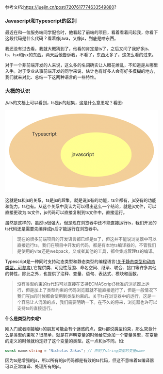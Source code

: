 参考文档:https://juejin.cn/post/7207617774633549880?
### Javascript和Typescript的区别

最近在和一位服务端同学配合时，他看起了前端的项目，看着看着问起我，你看下这段代码是什么代码？看着像java，又像js，到底是啥东西。

我还没有过去看，我就大概猜到了，他看的肯定是ts了，之后又问了我好多js、ts、tsx和jsx的东西。两天后他告诉我，不看了，东西太多了，这怎么看的过来。

对于一个非前端开发的人来说，这么多的名词确实让人眼花缭乱，不知道是从哪里入手。对于专业从事前端开发的同学来说，估计也有好多人会有好多模糊的地方，我们就来对比、总结一下这两种语言的一些特性。

### 大概的认识

从ts的文档上可以看到，ts是js的超集，这是什么意思呢？看图:

![Typescript与Javascript的关系](./images/i53.png)

这就是ts和js的关系，ts是js的超集，就是说js有的功能，ts全都有，js没有的功能和能力，ts也有。从这个关系中我认为可以得出这么一个结论，就是js文件，可以直接更改为.ts文件，js代码可以直接复制到ts文件中，直接运行。

虽然是这样的，虽然ts很强大，但是现在浏览器中还不能直接运行ts，我们开发的ts代码还是需要先编译成js后才能运行在浏览器中。

> 现在的很多前端项目的开发语言都已经是ts了，但这并不能说浏览器中可以直接运行ts，我们在项目中开发的代码，都是有本地ts编译器的，不管我们是使用的vite还是webpack，又或者其他的工具，都会集成管理ts的编译。

Typescript是一种同时支持动态类型和静态类型的编程语言([关于静态类型和动态类型，可参考](../%E5%89%8D%E7%AB%AF%E5%9F%BA%E7%A1%80/%E9%9D%99%E6%80%81%E7%B1%BB%E5%9E%8B%E5%92%8C%E5%8A%A8%E6%80%81%E7%B1%BB%E5%9E%8B.md)),它提供类、可见性范围、命名空间、继承、联合、接口等许多其他的特性，除此之外，也提供了注释、变量、语句、表达式、模块和函数。

> 没有类型约束的ts代码可以直接在支持ECMAScript3标准的浏览器上运行，但是加上了类型约束的代码浏览器就不能直接运行了，但是一般情况下我们写js的时候都会使用到类型约束的。关于ts在浏览器中的运行，这是一个容易让人混淆的点，我们需要明确一下。在不久的将来，浏览器也许可以支持ts的直接运行。

**什么是类型约束呢?**

刚入门或者刚接触ts的朋友可能会有个迷惑的点，查ts都说类型约束，那么究竟什么是类型约束呢？很简单，就是在声明变量的时候给它添加一个变量类型，在变量的定义的时候就约定好了这个变量的类型。这一点和js不同。如:

```ts
const name:string = "Nicholas Zakas"; // 声明了string类型的变量name
```

因为ts是增强的js，所以所有的js代码都是有效的ts代码，但这不意味着ts编译器可以正常编译、处理所有的js。
